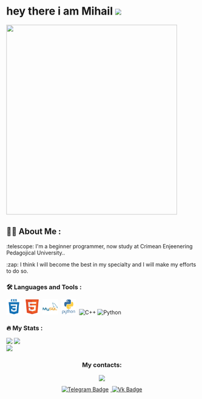 <div id="header" align="left">

<h1>
  hey there i am Mihail
  <img src="https://media.giphy.com/media/hvRJCLFzcasrR4ia7z/giphy.gif" width="30px"/>
</h1>
 <img src="https://media1.giphy.com/media/v1.Y2lkPTc5MGI3NjExeDhhaGVzajByN2N5bzgwamN2OG4zbG9yaWV0MTQ5ejloYzFkbHd5ZiZlcD12MV9pbnRlcm5hbF9naWZfYnlfaWQmY3Q9Zw/6E5UgTuvUR0b3OLgWV/giphy.gif" width="450px" height="500px"/>
    </div>
    
## :man_technologist: About Me : 
<div align="left">
<p>:telescope: I'm a beginner programmer, now study at Crimean Enjeenering Pedagojical University..</p>
<p>:zap: I think I will become the best in my specialty and I will make my efforts to do so.</p>
</div>

  
### :hammer_and_wrench: Languages and Tools :


  <img src="https://github.com/devicons/devicon/blob/master/icons/css3/css3-plain-wordmark.svg"  title="CSS3" alt="CSS" width="40" height="40"/>&nbsp;
  <img src="https://github.com/devicons/devicon/blob/master/icons/html5/html5-original.svg" title="HTML5" alt="HTML" width="40" height="40"/>&nbsp;
  <img src="https://github.com/devicons/devicon/blob/master/icons/mysql/mysql-original-wordmark.svg" title="MySQL"  alt="MySQL" width="40" height="40"/>&nbsp;
  <img src = "https://github.com/devicons/devicon/blob/master/icons/python/python-original-wordmark.svg" title = "Python" alt="Python" width = "40" height = "40"/>&nbsp;
  <img src="https://img.shields.io/badge/c++-%2300599C.svg?style=for-the-badge&logo=c%2B%2B&logoColor=white" style="width: 100px; height: auto;" alt="C++">
  <img src = "https://img.shields.io/badge/JavaScript-grey?style=for-the-badge&logo=javascript" title = "Python" alt="Python" width = "150" height = "39"/>&nbsp;


  
### :fire: My Stats :
![](https://github-readme-stats.vercel.app/api?username=Mihail-Rybachenko&theme=dark&hide_border=false&include_all_commits=false&count_private=false)
![](https://github-readme-streak-stats.herokuapp.com/?user=Mihail-Rybachenko&theme=dark&hide_border=false)</br>
![](https://github-readme-stats.vercel.app/api/top-langs/?username=Mihail-Rybachenko&theme=dark&hide_border=false&include_all_commits=false&count_private=false&layout=compact)


<div align="center">
  
  ### My contacts:

  <img src="https://i.giphy.com/media/v1.Y2lkPTc5MGI3NjExY3gwamdyZ2ZvNTJlcjNyem5mOHJ6ZnEzdms0cWIzbWZhamx2OGY5MSZlcD12MV9pbnRlcm5hbF9naWZfYnlfaWQmY3Q9cw/b88QlTSTsj3bEHQyZf/giphy.gif" width="230"/>

  <div id="badges" style="margin-top: 10px;">
    <a href="https://t.me/Mihail5830">
      <img src="https://img.shields.io/badge/Telegram-blue?style=for-the-badge&logo=TELEGRAM&logoColor=White" alt="Telegram Badge" style="margin-right: 5px;"/>
    </a>
    <a href="https://vk.com/id440435390">
      <img src="https://img.shields.io/badge/VK-blue?style=for-the-badge&logo=VK&logoColor=White" alt="Vk Badge"/>
    </a>
  </div>
</div>

